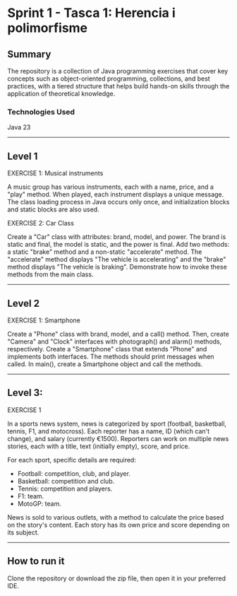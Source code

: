 # Sprint 1 - Tasca 1: Herencia i polimorfisme

## Summary

The repository is a collection of Java programming exercises that cover key concepts such as object-oriented programming, collections, and best practices, with a tiered structure that helps build hands-on skills through the application of theoretical knowledge.

### Technologies Used

Java 23

***


## Level 1

EXERCISE 1: Musical instruments

A music group has various instruments, each with a name, price, and a "play" method. When played, each instrument displays a unique message. The class loading process in Java occurs only once, and initialization blocks and static blocks are also used.

EXERCISE 2: Car Class

Create a "Car" class with attributes: brand, model, and power. The brand is static and final, the model is static, and the power is final. Add two methods: a static "brake" method and a non-static "accelerate" method. The "accelerate" method displays "The vehicle is accelerating" and the "brake" method displays "The vehicle is braking". Demonstrate how to invoke these methods from the main class.

*** 


## Level 2

EXERCISE 1: Smartphone

Create a "Phone" class with brand, model, and a call() method. Then, create "Camera" and "Clock" interfaces with photograph() and alarm() methods, respectively. Create a "Smartphone" class that extends "Phone" and implements both interfaces. The methods should print messages when called. In main(), create a Smartphone object and call the methods.

***


## Level 3:

EXERCISE 1

In a sports news system, news is categorized by sport (football, basketball, tennis, F1, and motocross). Each reporter has a name, ID (which can't change), and salary (currently €1500). Reporters can work on multiple news stories, each with a title, text (initially empty), score, and price.

For each sport, specific details are required:

- Football: competition, club, and player.
- Basketball: competition and club.
- Tennis: competition and players.
- F1: team.
- MotoGP: team.

News is sold to various outlets, with a method to calculate the price based on the story's content. Each story has its own price and score depending on its subject.

***


## How to run it
Clone the repository or download the zip file, then open it in your preferred IDE.
